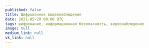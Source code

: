 ```yaml
---
published: false
title: Шифрованное видеонаблюдение
date: 2021-05-20 00:00 UTC
tags: шифрование, информационная безопасность, видеонаблюдение
image: null
medium_link: null
vk_link: null
---
```

